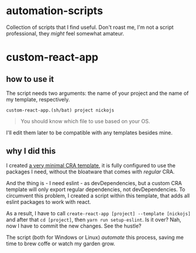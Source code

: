 # automation-scripts
Collection of scripts that I find useful. Don't roast me, I'm not a script professional, they *might* feel somewhat amateur.

# custom-react-app
## how to use it
The script needs two arguments: the name of your project and the name of my template, respectively.

`custom-react-app.(sh/bat) project nickojs`

> You should know which file to use based on your OS.

I'll edit them later to be compatible with any templates besides mine. 

## why I did this
I created [a very minimal CRA template](https://github.com/nickojs/cra-template-nickojs), it is fully configured to use the packages I need, without the bloatware that comes with *regular* CRA. 

And the thing is - I need eslint - as devDependencies, but a custom CRA template will only export regular dependencies, not devDependencies. To circumvent this problem, I created a script within this template, that adds all eslint packages to work with react. 

As a result, I have to call `create-react-app [project] --template [nickojs]` and after that `cd [project]`,
then `yarn run setup-eslint`. Is it over? Nah, now I have to commit the new changes. See the hustle? 

The script (both for Windows or Linux) *automate* this process, saving me time to brew coffe or watch my garden grow.